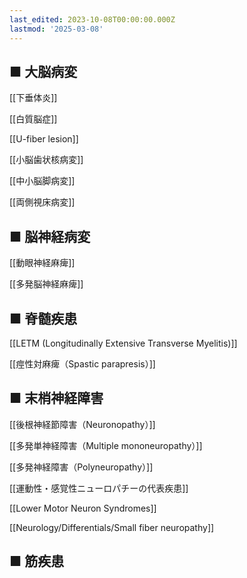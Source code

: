 ```yaml
---
last_edited: 2023-10-08T00:00:00.000Z
lastmod: '2025-03-08'
---
```





  

## ■ 大脳病変

  

  

  

[[下垂体炎]]

[[白質脳症]]

[[U-fiber lesion]]

[[小脳歯状核病変]]

[[中小脳脚病変]]

[[両側視床病変]]

  

## ■ 脳神経病変

[[動眼神経麻痺]]

[[多発脳神経麻痺]]

  

  

## ■ 脊髄疾患

[[LETM (Longitudinally Extensive Transverse Myelitis)]]

[[痙性対麻痺（Spastic parapresis）]]

  

  

## ■ 末梢神経障害

[[後根神経節障害（Neuronopathy）]]

[[多発単神経障害（Multiple mononeuropathy）]]

[[多発神経障害（Polyneuropathy）]]

[[運動性・感覚性ニューロパチーの代表疾患]]

  

[[Lower Motor Neuron Syndromes]]

  

[[Neurology/Differentials/Small fiber neuropathy]]

  

  

## ■ 筋疾患
